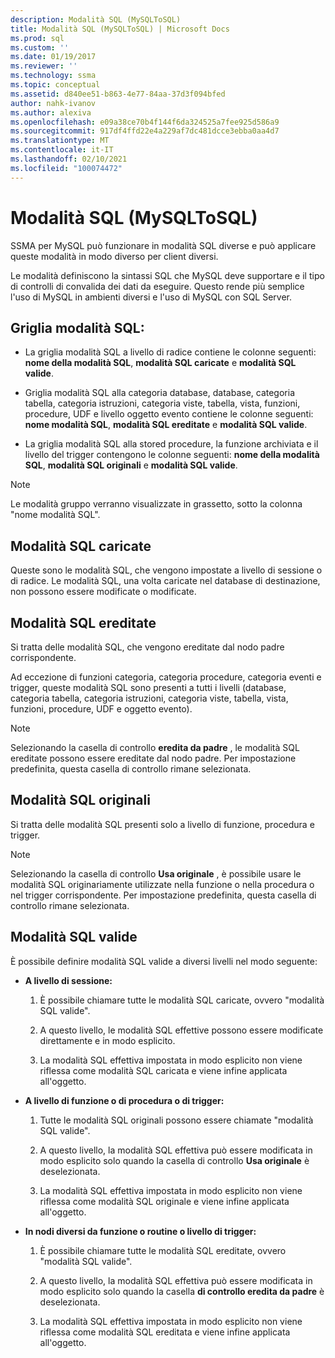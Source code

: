 ```yaml
---
description: Modalità SQL (MySQLToSQL)
title: Modalità SQL (MySQLToSQL) | Microsoft Docs
ms.prod: sql
ms.custom: ''
ms.date: 01/19/2017
ms.reviewer: ''
ms.technology: ssma
ms.topic: conceptual
ms.assetid: d840ee51-b863-4e77-84aa-37d3f094bfed
author: nahk-ivanov
ms.author: alexiva
ms.openlocfilehash: e09a38ce70b4f144f6da324525a7fee925d586a9
ms.sourcegitcommit: 917df4ffd22e4a229af7dc481dcce3ebba0aa4d7
ms.translationtype: MT
ms.contentlocale: it-IT
ms.lasthandoff: 02/10/2021
ms.locfileid: "100074472"
---
```

# <a name="sql-modes-mysqltosql"></a>Modalità SQL (MySQLToSQL)
SSMA per MySQL può funzionare in modalità SQL diverse e può applicare queste modalità in modo diverso per client diversi.  
  
Le modalità definiscono la sintassi SQL che MySQL deve supportare e il tipo di controlli di convalida dei dati da eseguire. Questo rende più semplice l'uso di MySQL in ambienti diversi e l'uso di MySQL con SQL Server.  
  
## <a name="sql-modes-grid"></a>Griglia modalità SQL:  
  
-   La griglia modalità SQL a livello di radice contiene le colonne seguenti: **nome della modalità SQL**, **modalità SQL caricate** e **modalità SQL valide**.  
  
-   Griglia modalità SQL alla categoria database, database, categoria tabella, categoria istruzioni, categoria viste, tabella, vista, funzioni, procedure, UDF e livello oggetto evento contiene le colonne seguenti: **nome modalità SQL**, **modalità SQL ereditate** e **modalità SQL valide**.  
  
-   La griglia modalità SQL alla stored procedure, la funzione archiviata e il livello del trigger contengono le colonne seguenti: **nome della modalità SQL**,  **modalità SQL originali** e **modalità SQL valide**.  
  
> [!NOTE]  
> Le modalità gruppo verranno visualizzate in grassetto, sotto la colonna "nome modalità SQL".  
  
## <a name="loaded-sql-modes"></a>Modalità SQL caricate  
Queste sono le modalità SQL, che vengono impostate a livello di sessione o di radice. Le modalità SQL, una volta caricate nel database di destinazione, non possono essere modificate o modificate.  
  
## <a name="inherited-sql-modes"></a>Modalità SQL ereditate  
Si tratta delle modalità SQL, che vengono ereditate dal nodo padre corrispondente.  
  
Ad eccezione di funzioni categoria, categoria procedure, categoria eventi e trigger, queste modalità SQL sono presenti a tutti i livelli (database, categoria tabella, categoria istruzioni, categoria viste, tabella, vista, funzioni, procedure, UDF e oggetto evento).  
  
> [!NOTE]  
> Selezionando la casella di controllo **eredita da padre** , le modalità SQL ereditate possono essere ereditate dal nodo padre. Per impostazione predefinita, questa casella di controllo rimane selezionata.  
  
## <a name="original-sql-modes"></a>Modalità SQL originali  
Si tratta delle modalità SQL presenti solo a livello di funzione, procedura e trigger.  
  
> [!NOTE]  
> Selezionando la casella di controllo **Usa originale** , è possibile usare le modalità SQL originariamente utilizzate nella funzione o nella procedura o nel trigger corrispondente. Per impostazione predefinita, questa casella di controllo rimane selezionata.  
  
## <a name="effective-sql-modes"></a>Modalità SQL valide  
È possibile definire modalità SQL valide a diversi livelli nel modo seguente:  
  
-   **A livello di sessione:**  
  
    1.  È possibile chiamare tutte le modalità SQL caricate, ovvero "modalità SQL valide".  
  
    2.  A questo livello, le modalità SQL effettive possono essere modificate direttamente e in modo esplicito.  
  
    3.  La modalità SQL effettiva impostata in modo esplicito non viene riflessa come modalità SQL caricata e viene infine applicata all'oggetto.  
  
-   **A livello di funzione o di procedura o di trigger:**  
  
    1.  Tutte le modalità SQL originali possono essere chiamate "modalità SQL valide".  
  
    2.  A questo livello, la modalità SQL effettiva può essere modificata in modo esplicito solo quando la casella di controllo **Usa originale** è deselezionata.  
  
    3.  La modalità SQL effettiva impostata in modo esplicito non viene riflessa come modalità SQL originale e viene infine applicata all'oggetto.  
  
-   **In nodi diversi da funzione o routine o livello di trigger:**  
  
    1.  È possibile chiamare tutte le modalità SQL ereditate, ovvero "modalità SQL valide".  
  
    2.  A questo livello, la modalità SQL effettiva può essere modificata in modo esplicito solo quando la casella **di controllo eredita da padre** è deselezionata.  
  
    3.  La modalità SQL effettiva impostata in modo esplicito non viene riflessa come modalità SQL ereditata e viene infine applicata all'oggetto.  
  
